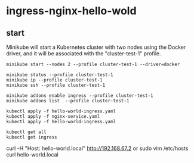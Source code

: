 # ingress-nginx-hello-wold

## start 

Minikube will start a Kubernetes cluster with two nodes using the Docker driver, and it will be associated with the "cluster-test-1" profile.


```
minikube start --nodes 2 --profile cluster-test-1 --driver=docker
```


```
minikube status --profile cluster-test-1
minikube ip --profile cluster-test-1
minikube ssh --profile cluster-test-1
```

```
minikube addons enable ingress --profile cluster-test-1
minikube addons list  --profile cluster-test-1
```

```
kubectl apply -f hello-world-ingress.yaml
kubectl apply -f nginx-service.yaml 
kubectl apply -f hello-world-ingress.yaml
```

```
kubectl get all 
kubectl get ingress
```


curl -H "Host: hello-world.local" http://192.168.67.2
or 
sudo vim /etc/hosts
curl hello-world.local


